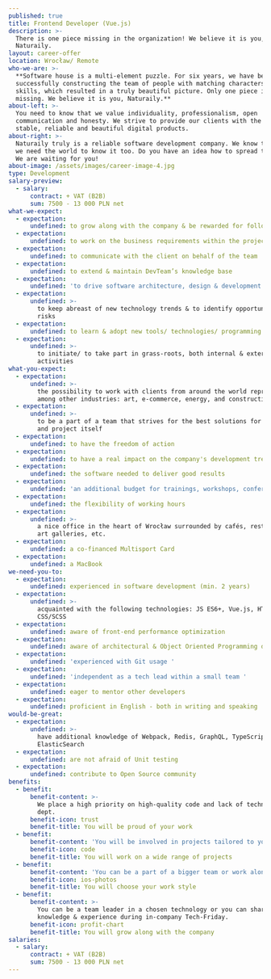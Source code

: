 ```yaml
---
published: true
title: Frontend Developer (Vue.js)
description: >-
  There is one piece missing in the organization! We believe it is you,
  Naturaily.
layout: career-offer
location: Wrocław/ Remote
who-we-are: >-
  **Software house is a multi-element puzzle. For six years, we have been
  successfully constructing the team of people with matching characters and
  skills, which resulted in a truly beautiful picture. Only one piece is
  missing. We believe it is you, Naturaily.**
about-left: >-
  You need to know that we value individuality, professionalism, open
  communication and honesty. We strive to provide our clients with the best,
  stable, reliable and beautiful digital products.
about-right: >-
  Naturaily truly is a reliable software development company. We know that, and
  we need the world to know it too. Do you have an idea how to spread the word?
  We are waiting for you!
about-image: /assets/images/career-image-4.jpg
type: Development
salary-preview:
  - salary:
      contract: + VAT (B2B)
      sum: 7500 - 13 000 PLN net
what-we-expect:
  - expectation:
      undefined: to grow along with the company & be rewarded for following through
  - expectation:
      undefined: to work on the business requirements within the project
  - expectation:
      undefined: to communicate with the client on behalf of the team
  - expectation:
      undefined: to extend & maintain DevTeam’s knowledge base
  - expectation:
      undefined: 'to drive software architecture, design & development activities '
  - expectation:
      undefined: >-
        to keep abreast of new technology trends & to identify opportunities and
        risks
  - expectation:
      undefined: to learn & adopt new tools/ technologies/ programming languages
  - expectation:
      undefined: >-
        to initiate/ to take part in grass-roots, both internal & external
        activities
what-you-expect:
  - expectation:
      undefined: >-
        the possibility to work with clients from around the world representing,
        among other industries: art, e-commerce, energy, and construction
  - expectation:
      undefined: >-
        to be a part of a team that strives for the best solutions for client
        and project itself
  - expectation:
      undefined: to have the freedom of action
  - expectation:
      undefined: to have a real impact on the company's development trends
  - expectation:
      undefined: the software needed to deliver good results
  - expectation:
      undefined: 'an additional budget for trainings, workshops, conferences, etc.'
  - expectation:
      undefined: the flexibility of working hours
  - expectation:
      undefined: >-
        a nice office in the heart of Wrocław surrounded by cafés, restaurants,
        art galleries, etc.
  - expectation:
      undefined: a co-financed Multisport Card
  - expectation:
      undefined: a MacBook
we-need-you-to:
  - expectation:
      undefined: experienced in software development (min. 2 years)
  - expectation:
      undefined: >-
        acquainted with the following technologies: JS ES6+, Vue.js, HTML,
        CSS/SCSS
  - expectation:
      undefined: aware of front-end performance optimization
  - expectation:
      undefined: aware of architectural & Object Oriented Programming design patterns
  - expectation:
      undefined: 'experienced with Git usage '
  - expectation:
      undefined: 'independent as a tech lead within a small team '
  - expectation:
      undefined: eager to mentor other developers
  - expectation:
      undefined: proficient in English - both in writing and speaking
would-be-great:
  - expectation:
      undefined: >-
        have additional knowledge of Webpack, Redis, GraphQL, TypeScript,
        ElasticSearch
  - expectation:
      undefined: are not afraid of Unit testing
  - expectation:
      undefined: contribute to Open Source community
benefits:
  - benefit:
      benefit-content: >-
        We place a high priority on high-quality code and lack of technical
        dept.
      benefit-icon: trust
      benefit-title: You will be proud of your work
  - benefit:
      benefit-content: 'You will be involved in projects tailored to your level of expertise. '
      benefit-icon: code
      benefit-title: You will work on a wide range of projects
  - benefit:
      benefit-content: 'You can be a part of a bigger team or work alone, if you prefer. '
      benefit-icon: ios-photos
      benefit-title: You will choose your work style
  - benefit:
      benefit-content: >-
        You can be a team leader in a chosen technology or you can share your
        knowledge & experience during in-company Tech-Friday. 
      benefit-icon: profit-chart
      benefit-title: You will grow along with the company
salaries:
  - salary:
      contract: + VAT (B2B)
      sum: 7500 - 13 000 PLN net
---
```


